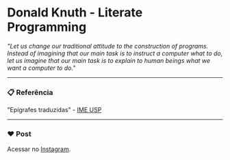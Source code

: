# Donald Knuth - Literate Programming

_"Let us change our traditional attitude to the construction of programs. Instead of imagining that our main task is to instruct a computer what to do, let us imagine that our main task is to explain to human beings what we want a computer to do."_

---

### 📋 Referência

"Epígrafes traduzidas" - [IME USP](https://www.ime.usp.br/~pf/algoritmos-livro/epigraphs.html)

---

### :heart: Post

Acessar no [Instagram](https://www.instagram.com/p/CIKPCN8s0Uw/).
